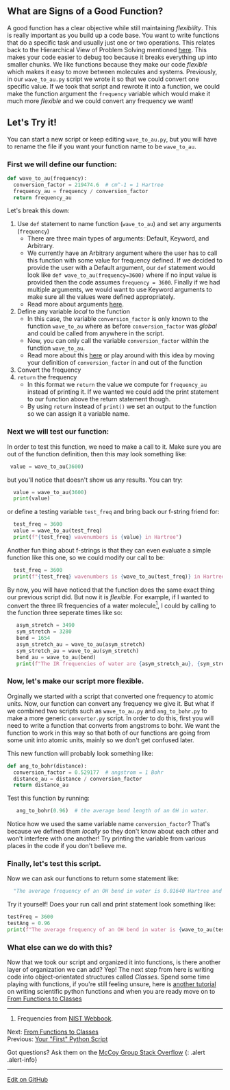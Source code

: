 ## What are Signs of a Good Function?

A good function has a clear objective while still maintaining _flexibility_. This is really important as you build up a code base. You want to write functions that do a specific task and usually just one or two operations. This relates back to the Hierarchical View of Problem Solving mentioned [here](https://mccoygroup.github.io/References/References/Intro%20To%20Quantum/AHierarchicalViewOfProblemSolving.html). This makes your code easier to debug too because it breaks everything up into smaller chunks. We like functions because they make our code _flexible_ which makes it easy to move between molecules and systems. Previously, in our `wave_to_au.py` script we wrote it so that we could convert one specific value. If we took that script and rewrote it into a function, we could make the function argument the `frequency` variable which would make it much more _flexible_ and we could convert any frequency we want!  

## Let's Try it!

You can start a new script or keep editing `wave_to_au.py`, but you will have to rename the file if you want your function name to be `wave_to_au`. 

### First we will define our function: 

``` python
def wave_to_au(frequency):
  conversion_factor = 219474.6  # cm^-1 = 1 Hartree
  frequency_au = frequency / conversion_factor
  return frequency_au
```

Let's break this down: 
1. Use `def` statement to name function (`wave_to_au`) and set any arguments (`frequency`)
   * There are three main types of arguments: Default, Keyword, and Arbitrary.
   * We currently have an Arbitrary argument where the user has to call this function with some value for frequency defined. If we decided to provide the user with a Default argument, our `def` statement would look like `def wave_to_au(frequency=3600)` where if no input value is provided then the code assumes `frequency = 3600`. Finally if we had multiple arguments, we would want to use Keyword arguments to make sure all the values were defined appropriately.
   * Read more about arguments [here](https://data-flair.training/blogs/python-function-arguments/).
2. Define any variable _local_ to the function
   * In this case, the variable `conversion_factor` is only known to the function `wave_to_au` where as before `conversion_factor` was _global_ and could be called from anywhere in the script. 
   * Now, you can only call the variable `conversion_factor` within the function `wave_to_au`.
   * Read more about this [here](https://www.geeksforgeeks.org/global-local-variables-python/) or play around with this idea by moving your definition of `conversion_factor` in and out of the function
3. Convert the frequency
4. `return` the frequency
   * In this format we `return` the value we compute for `frequency_au` instead of printing it. If we wanted we could add the print statement to our function above the return statement though. 
   * By using `return` instead of `print()` we set an output to the function so we can assign it a variable name. 
   
### Next we will test our function: 

In order to test this function, we need to make a call to it. Make sure you are out of the function definition, then this may look something like:

```python
 value = wave_to_au(3600)
```

but you'll notice that doesn't show us any results. You can try:

```python
  value = wave_to_au(3600)
  print(value)
```

or define a testing variable `test_freq` and bring back our f-string friend for:

```python
  test_freq = 3600
  value = wave_to_au(test_freq)
  print(f"{test_freq} wavenumbers is {value} in Hartree")
```

Another fun thing about f-strings is that they can even evaluate a simple function like this one, so we could modify our call to be:

```python
  test_freq = 3600
  print(f"{test_freq} wavenumbers is {wave_to_au(test_freq)} in Hartree")
```

By now, you will have noticed that the function does the same exact thing our previous script did. But now it is _flexible_. For example, if I wanted to convert the three IR frequencies of a water molecule[<sup>1</sup>], I could by calling to the function three seperate times like so: 

```python
   asym_stretch = 3490
   sym_stretch = 3280
   bend = 1654
   asym_stretch_au = wave_to_au(asym_stretch)
   sym_stretch_au = wave_to_au(sym_stretch)
   bend_au = wave_to_au(bend)
   print(f"The IR frequencies of water are {asym_stretch_au}, {sym_stretch_au}, and {bend_au} in Hartree.")
```

### Now, let's make our script more flexible. 
Orginally we started with a script that converted one frequency to atomic units. Now, our function can convert any frequency we give it. But what if we combined two scripts such as `wave_to_au.py` and `ang_to_bohr.py` to make a more generic `converter.py` script. In order to do this, first you will need to write a function that converts from angstroms to bohr.  We want the function to work in this way so that both of our functions are going from some unit into atomic units, mainly so we don't get confused later.  

This new function will probably look something like:

``` python
def ang_to_bohr(distance):
  conversion_factor = 0.529177  # angstrom = 1 Bohr
  distance_au = distance / conversion_factor 
  return distance_au
```
Test this function by running: 
```python
   ang_to_bohr(0.96)  # the average bond length of an OH in water. 
```

Notice how we used the same variable name `conversion_factor`? That's because we defined them _locally_ so they don't know about each other and won't interfere with one another! Try printing the variable from various places in the code if you don't believe me. 

### Finally, let's test this script. 

Now we can ask our functions to return some statement like:

```python
  "The average frequency of an OH bend in water is 0.01640 Hartree and it has an average bond length of 1.81414 Bohr."
```

Try it yourself! Does your run call and print statement look something like:

```python
testFreq = 3600
testAng = 0.96
print(f"The average frequency of an OH bend in water is {wave_to_au(testFreq):.5f} Hartree and it has an average bond length of {ang_to_bohr(testAng):.5f} Bohr.")
```

### What else can we do with this?
Now that we took our script and organized it into functions, is there another layer of organization we can add? Yep! The next step from here is writing code into object-orientated structures called *Classes*. Spend some time playing with functions, if you're still feeling unsure, here is [another tutorial](https://education.molssi.org/python_scripting_cms/06-functions/index.html) on writing scientific python functions and when you are ready move on to [From Functions to Classes](FunctionsToClasses.md)

---
1. <a id="fn1"></a> Frequencies from [NIST Webbook](https://webbook.nist.gov/cgi/inchi/InChI%3D1S/H2O/h1H2). 

[<sup>1</sup>]: #fn1

<span class="text-muted">Next:</span>
 [From Functions to Classes](FunctionsToClasses.md)<br/>
<span class="text-muted">Previous:</span>
 [Your "First" Python Script](FirstPythonScript.md)<br/>

Got questions? Ask them on the [McCoy Group Stack Overflow](https://stackoverflow.com/c/mccoygroup/questions/ask)
{: .alert .alert-info}

---
[Edit on GitHub <i class="fab fa-github" aria-hidden="true"></i>](https://github.com/McCoyGroup/References/edit/gh-pages/McCoy%20Group%20Code%20Academy/GettingStarted/HowToWriteAFunction.md)
